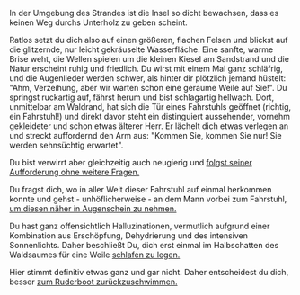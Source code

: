 In der Umgebung des Strandes ist die Insel so dicht bewachsen, dass es keinen Weg durchs Unterholz zu 
geben scheint.

Ratlos setzt du dich also auf einen größeren, flachen Felsen und blickst auf die glitzernde, nur leicht 
gekräuselte Wasserfläche. Eine sanfte, warme Brise weht, die Wellen spielen um die kleinen Kiesel am Sandstrand 
und die Natur erscheint ruhig und friedlich. 
Du wirst mit einem Mal ganz schläfrig, und die Augenlieder werden schwer, als hinter dir plötzlich 
jemand hüstelt:
"Ahm, Verzeihung, aber wir warten schon eine geraume Weile auf Sie!". Du springst ruckartig auf, fährst herum 
und bist schlagartig hellwach. Dort, unmittelbar am Waldrand, hat sich die Tür eines Fahrstuhls geöffnet (richtig, ein Fahrstuhl!) und direkt davor steht ein distinguiert aussehender, vornehm gekleideter und schon etwas älterer Herr. 
Er lächelt dich etwas verlegen an und streckt auffordernd den Arm aus: "Kommen Sie, kommen Sie nur! Sie werden 
sehnsüchtig erwartet".

Du bist verwirrt aber gleichzeitig auch neugierig und [folgst seiner Aufforderung ohne weitere Fragen.](./fs_innen/fs_innen.md)

Du fragst dich, wo in aller Welt dieser Fahrstuhl auf einmal herkommen konnte und gehst - unhöflicherweise - 
an dem Mann vorbei zum Fahrstuhl, [um diesen näher in Augenschein zu nehmen.](./fs_aussen/fs_aussen.md)

Du hast ganz offensichtlich Halluzinationen, vermutlich aufgrund einer Kombination aus Erschöpfung, Dehydrierung und
des intensiven Sonnenlichts. Daher beschließt Du, dich erst einmal im Halbschatten des Waldsaumes für eine Weile [schlafen zu legen.](./schlafen/schlafen.md)

Hier stimmt definitiv etwas ganz und gar nicht. Daher entscheidest du dich, besser [zum Ruderboot zurückzuschwimmen.](../schwimmen.md)
